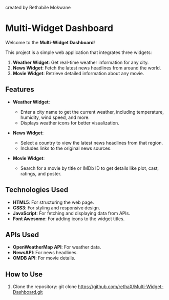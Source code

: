 created by Rethabile Mokwane
# Multi-Widget Dashboard

Welcome to the **Multi-Widget Dashboard**! 

This project is a simple web application that integrates three widgets:
1. **Weather Widget**: Get real-time weather information for any city.
2. **News Widget**: Fetch the latest news headlines from around the world.
3. **Movie Widget**: Retrieve detailed information about any movie.

## Features
- **Weather Widget**:
  - Enter a city name to get the current weather, including temperature, humidity, wind speed, and more.
  - Displays weather icons for better visualization.
  
- **News Widget**:
  - Select a country to view the latest news headlines from that region.
  - Includes links to the original news sources.

- **Movie Widget**:
  - Search for a movie by title or IMDb ID to get details like plot, cast, ratings, and poster.

## Technologies Used
- **HTML5**: For structuring the web page.
- **CSS3**: For styling and responsive design.
- **JavaScript**: For fetching and displaying data from APIs.
- **Font Awesome**: For adding icons to the widget titles.

## APIs Used
- **OpenWeatherMap API**: For weather data.
- **NewsAPI**: For news headlines.
- **OMDB API**: For movie details.

## How to Use
1. Clone the repository:
   git clone https://github.com/rethaX/Multi-Widget-Dashboard.git
